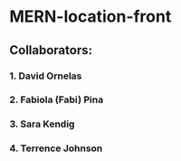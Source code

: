 # MERN-location-front

## Collaborators:

### 1. David Ornelas

### 2. Fabiola (Fabi) Pina

### 3. Sara Kendig

### 4. Terrence Johnson
